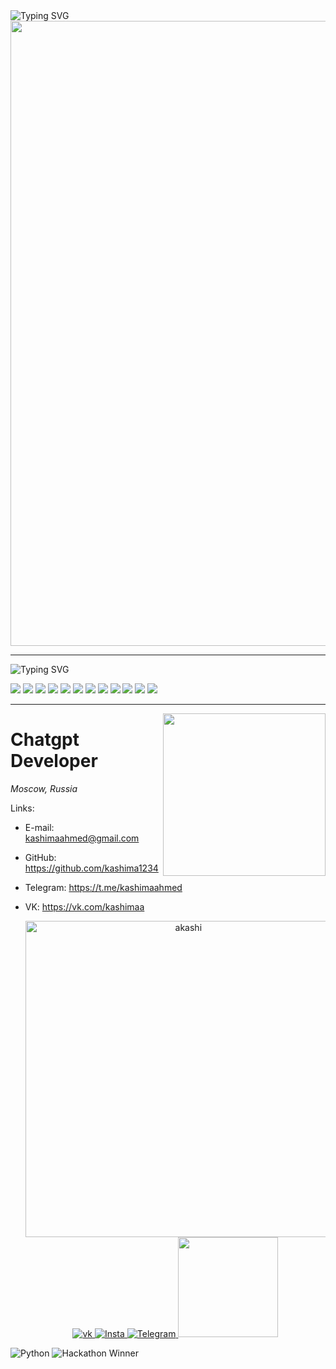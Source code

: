 <img src="https://readme-typing-svg.herokuapp.com?font=Fira+Code&weight=500&size=28&duration=4000&pause=500&color=EF1C26&background=ffffff00&center=true&vCenter=true&multiline=true&width=1000&height=100&lines=Hey%2C+I'm+Ahmedkashima!;I'm+BMSTU+student+and+programmer" alt="Typing SVG" />

<img src="https://media0.giphy.com/media/J3BlD4W2r1mcK1vMWW/giphy.gif?cid=ecf05e47bg4s9e0udhmzdcvtx6qup33cdh6hsamv47bc6pey&rid=giphy.gif&ct=g" width="1000">

---
<img src="https://readme-typing-svg.herokuapp.com?font=Fira+Code&weight=500&duration=4000&pause=500&color=EF1C26&background=ffffff00&vCenter=true&multiline=true&width=1000&lines=%23+Languages+and+Tools%3A" alt="Typing SVG" />

<img src="https://img.shields.io/badge/Python-black?style=for-the-badge&logo=Python&logoColor=#3776AB"/> <img src="https://img.shields.io/badge/C-black?style=for-the-badge&logo=c&logoColor=#00599C"/> <img src="https://img.shields.io/badge/C++-black?style=for-the-badge&logo=c%2B%2B&logoColor=#00599C"/> <img src="https://img.shields.io/badge/PostgreSQL-black?style=for-the-badge&logo=PostgreSQL&logoColor=#4169E1"/> <img src="https://img.shields.io/badge/Docker-black?style=for-the-badge&logo=Docker&logoColor=#2496ED"/> <img src="https://img.shields.io/badge/Qt-black?style=for-the-badge&logo=Qt&logoColor=#41CD52"/> <img src="https://img.shields.io/badge/LaTeX-black?style=for-the-badge&logo=LaTeX&logoColor=#008080"/> <img src="https://img.shields.io/badge/Linux-black?style=for-the-badge&logo=Linux&logoColor=#FCC624"/> <img src="https://img.shields.io/badge/Git-black?style=for-the-badge&logo=Git&logoColor=#F05032"/> <img src="https://img.shields.io/badge/Github-black?style=for-the-badge&logo=Github&logoColor=#181717"/> <img src="https://img.shields.io/badge/GitLab-black?style=for-the-badge&logo=GitLab&logoColor=#FC6D26"/> <img src="https://img.shields.io/badge/Grafana-black?style=for-the-badge&logo=Grafana&logoColor=#F46800"/>

---
 
<img align="right" src="Resources/DALL·E 2024-10-16 06.23.49 - A unique animated-style GIF image showing a dynamic anime scene with characters flying through a futuristic cityscape at night. The characters have co.webp" height="260px"/>  

# Chatgpt Developer
_Moscow, Russia_

Links:

* E-mail: kashimaahmed@gmail.com
* GitHub: https://github.com/kashima1234
* Telegram: https://t.me/kashimaahmed
* VK: https://vk.com/kashimaa

  <div id="header" align="center">
  <img src="/akashi-emperor.gif" alt="akashi" width="506px">
  <div id="badges">
    <a href="https://vk.com/kashimaa">
       <img src="https://img.shields.io/badge/vk.com-blue?style=for-the-badge&logo=vk&logoColor=white" alt="vk"/>
    </a>
    <a href="https://www.instagram.com/ahmed.kashima.3o2/">
       <img src="https://img.shields.io/badge/Instagram-%23E4405F.svg?style=for-the-badge&logo=Instagram&logoColor=white" alt="Insta"/>
    </a>
    <a href="https://t.me/kashimaahmed">
       <img src="https://img.shields.io/badge/Telegram-blue?style=for-the-badge&logo=Telegram&logoColor=white" alt="Telegram"/>
    </a>
    <img src="https://komarev.com/ghpvc/?username=gramizor&style=flat-square&color=blue" alt="" width="160px"/>
  </div>



![Python](https://img.shields.io/badge/Python-Expert-blue)
![Hackathon Winner](https://img.shields.io/badge/Hackathon-Winner-brightgreen)

